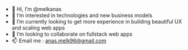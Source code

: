 - 👋 Hi, I’m @melkanas
- 👀 I’m interested in technologies and new business models 
- 🌱 I’m currently looking to get more experience in building beautiful UX and scaling web apps 
- 💞️ I’m looking to collaborate on fullstack web apps
- 📫 Email me : anas.melk96@gmail.com

<!---
melkanas/melkanas is a ✨ special ✨ repository because its `README.md` (this file) appears on your GitHub profile.
You can click the Preview link to take a look at your changes.
--->

